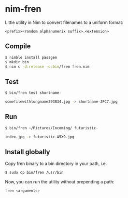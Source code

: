 # nim-fren

Little utility in Nim to convert filenames to a uniform format:

```
<prefix><random alphanumerix suffix>.<extension>
```

## Compile

```sh
$ nimble install passgen
$ mkdir bin
$ nim c -d:release -o:bin/fren fren.nim
```

## Test

```sh
$ bin/fren test shortname-

somefilewithlongname393834.jpg -> shortname-JFC7.jpg
```

## Run

```sh
$ bin/fren ~/Pictures/Incoming/ futuristic-

index.jpg -> futuristic-A5X9.jpg
```

## Install globally

Copy fren binary to a bin directory in your path, i.e.

```sh
$ sudo cp bin/fren /usr/bin
```

Now, you can run the utility without prepending a path:

```sh
fren <arguments>
```